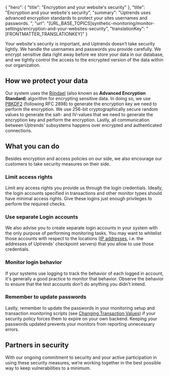 {
  "hero": {
    "title": "Encryption and your website's security"
  },
  "title": "Encryption and your website's security",
  "summary": "Uptrends uses advanced encryption standards to protect your sites usernames and passwords. ",
  "url": "[URL_BASE_TOPICS]synthetic-monitoring/monitor-settings/encryption-and-your-websites-security",
  "translationKey": "[FRONTMATTER_TRANSLATIONKEY]"
}

Your website's security is important, and Uptrends doesn’t take security lightly. We handle the usernames and passwords you provide carefully. We encrypt sensitive data right away before we store your data in our database, and we tightly control the access to the encrypted version of the data within our organization.

## How we protect your data

Our system uses the [Rijndael]([LINK_URL_1]) (also known as **Advanced Encryption Standard**) algorithm for encrypting sensitive data. In doing so, we use [PBKDF2]([LINK_URL_2]) (following RFC 2898) to generate the encryption key we need to perform the encryption. We use 256-bit cryptographically secure random values to generate the salt- and IV-values that we need to generate the encryption key and perform the encryption. Lastly, all communication between Uptrends’ subsystems happens over encrypted and authenticated connections.

## What you can do

Besides encryption and access policies on our side, we also encourage our customers to take security measures on their side.

### Limit access rights

Limit any access rights you provide us through the login credentials. Ideally, the login accounts specified in transactions and other monitor types should have minimal access rights. Give these logins just enough privileges to perform the required checks.

### Use separate Login accounts

We also advise you to create separate login accounts in your system with the only purpose of performing monitoring tasks. You may want to whitelist those accounts with respect to the locations ([IP addresses]([LINK_URL_3]), i.e. the addresses of Uptrends' checkpoint servers) that you allow to use those credentials.

### Monitor login behavior

If your systems use logging to track the behavior of each logged in account, it's generally a good practice to monitor that behavior. Observe the behavior to ensure that the test accounts don’t do anything you didn't intend.

### Remember to update passwords

Lastly, remember to update the passwords in your monitoring setup and transaction monitoring scripts (see [Changing Transaction Values]([LINK_URL_4])) if your security policy forces them to expire on your own backend. Keeping your passwords updated prevents your monitors from reporting unnecessary errors.

## Partners in security

With our ongoing commitment to security and your active participation in using these security measures, we’re working together in the best possible way to keep vulnerabilities to a minimum.
